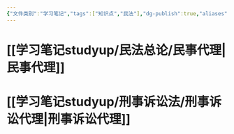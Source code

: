```yaml
---
{"文件类别":"学习笔记","tags":["知识点","民法"],"dg-publish":true,"aliases":[],"permalink":"/学习笔记studyup/民法总论/代理/","dgPassFrontmatter":true,"created":"2024-07-30T16:24:28.984+08:00","updated":"2024-11-18T19:14:02.459+08:00"}
---
```


# [[学习笔记studyup/民法总论/民事代理\|民事代理]]
# [[学习笔记studyup/刑事诉讼法/刑事诉讼代理\|刑事诉讼代理]]
